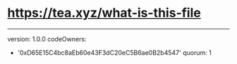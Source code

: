 # https://tea.xyz/what-is-this-file
---
version: 1.0.0
codeOwners:
  - '0xD65E15C4bc8aEb60e43F3dC20eC5B6ae0B2b4547'
quorum: 1

